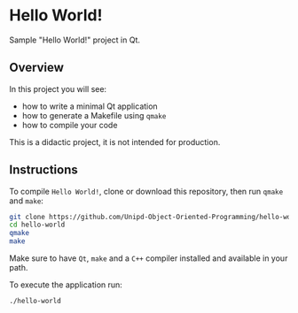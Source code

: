 # Hello World!
Sample "Hello World!" project in Qt.

## Overview
In this project you will see:

* how to write a minimal Qt application
* how to generate a Makefile using `qmake`
* how to compile your code

This is a didactic project, it is not intended for production.

## Instructions
To compile `Hello World!`, clone or download this repository, then run `qmake` and `make`:
```bash
git clone https://github.com/Unipd-Object-Oriented-Programming/hello-world.git
cd hello-world
qmake
make
```
Make sure to have `Qt`, `make` and a `C++` compiler installed and available in your path.

To execute the application run:
```bash
./hello-world
```